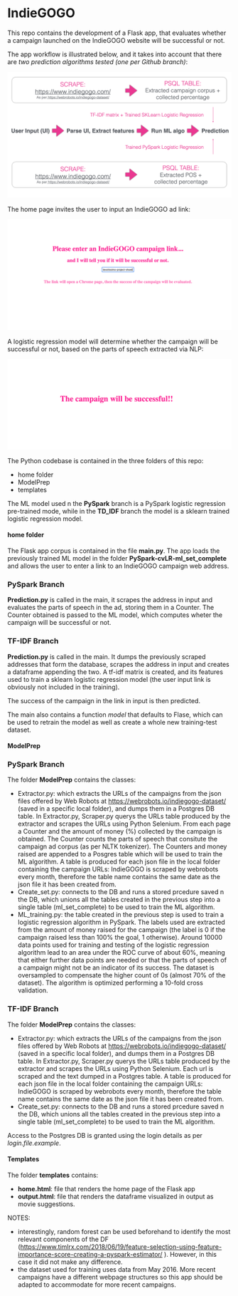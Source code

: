 # IndieGOGO
This repo contains the development of a Flask app, that evaluates whether a campaign launched on the IndieGOGO website will be successful or not.

The app workflow is illustrated below, and it takes into account that there are *two prediction algorithms tested (one per Github branch)*:

<kbd><img src="https://github.com/chiaracapuano/IndieGOGO/blob/TF-IDF/png-examples/Workflow.001.png" /></kbd>

The home page invites the user to input an IndieGOGO ad link:

<kbd><img src="https://github.com/chiaracapuano/IndieGOGO/blob/PySpark/png-examples/home-page.png" /></kbd>

A logistic regression model will determine whether the campaign will be successful or not, based on the parts of speech extracted via NLP:

<kbd><img src="https://github.com/chiaracapuano/IndieGOGO/blob/PySpark/png-examples/output.png" /></kbd>

The Python codebase is contained in the three folders of this repo:

* home folder
* ModelPrep
* templates

The ML model used n the **PySpark** branch is a PySpark logistic regression pre-trained mode, while in the **TD_IDF** branch the model is a sklearn trained logistic regression model.

#### home folder
The Flask app corpus is contained in the file **main.py**. The app loads the previously trained ML model in the folder **PySpark-cvLR-ml_set_complete** and allows the user to enter a link to an IndieGOGO campaign web address.

### PySpark Branch

**Prediction.py** is called in the main, it scrapes the address in input and evaluates the parts of speech in the ad, storing them in a Counter. The Counter obtained is passed to the ML model, which computes wheter the campaign will be successful or not.

### TF-IDF Branch

**Prediction.py** is called in the main. It dumps the previously scraped addresses that form the database, scrapes the address in input and creates a dataframe appending the two. A tf-idf matrix is created, and its features used to train a sklearn logistic regression model (the user input link is obviously not included in the training).

The success of the campaign in the link in input is then predicted. 


The main also contains a function *model* that defaults to Flase, which can be used to retrain the model as well as create a whole new training-test dataset.

#### ModelPrep

### PySpark Branch

The folder **ModelPrep** contains the classes:

* Extractor.py: which extracts the URLs of the campaigns from the json files offered by Web Robots at https://webrobots.io/indiegogo-dataset/ (saved in a specific local folder),
and dumps them in a Postgres DB table. In Extractor.py, Scraper.py querys the URLs table produced by the extractor and scrapes the URLs using Python
Selenium. From each page a Counter and the amount of money (%) collected by the campaign is obtained. The Counter counts the parts of speech that 
consitute the campaign ad corpus (as per NLTK tokenizer). The Counters and money raised are appended to a Posgres table which will be used to train the ML algorithm. A table is produced for each json file in the local folder containing the campaign URLs: IndieGOGO is scraped by webrobots every month, therefore the table name contains the same date as the json file it has been created from.
* Create_set.py: connects to the DB and runs a stored prcedure saved n the DB, which unions all the tables created in the previous step into a single table (ml_set_complete) to be used to train the ML algorithm.
* ML_training.py: the table created in the previous step is used to train a logistic regression algorithm in PySpark.
The labels used are extracted from the amount of money raised for the campaign (the label is 0 if the campaign raised less than 100% the goal, 
1 otherwise). Around 10000 data points used for training and testing of the logistic regression algorithm lead to an area under the ROC curve of about 60%, meaning that either further data points are needed or that the parts of speech of a campaign might not be an indicator of its success.
The dataset is oversampled to compensate the higher count of 0s (almost 70% of the dataset). 
The algorithm is optimized performing a 10-fold cross validation.



### TF-IDF Branch

The folder **ModelPrep** contains the classes:

* Extractor.py: which extracts the URLs of the campaigns from the json files offered by Web Robots at https://webrobots.io/indiegogo-dataset/ (saved in a specific local folder),
and dumps them in a Postgres DB table. In Extractor.py, Scraper.py querys the URLs table produced by the extractor and scrapes the URLs using Python
Selenium. Each url is scraped and the text dumped in a Postgres table. A table is produced for each json file in the local folder containing the campaign URLs: IndieGOGO is scraped by webrobots every month, therefore the table name contains the same date as the json file it has been created from.
* Create_set.py: connects to the DB and runs a stored prcedure saved n the DB, which unions all the tables created in the previous step into a single table (ml_set_complete) to be used to train the ML algorithm.

Access to the Postgres DB is granted using the login details as per *login.file.example*.


#### Templates

The folder **templates** contains:
* **home.html**: file that renders the home page of the Flask app
* **output.html**: file that renders the dataframe visualized in output as movie suggestions.



NOTES: 
* interestingly, random forest can be used beforehand to identify the most relevant components of the DF (https://www.timlrx.com/2018/06/19/feature-selection-using-feature-importance-score-creating-a-pyspark-estimator/
). However, in this case it did not make any difference.
* the dataset used for training uses data from May 2016. More recent campaigns have a different webpage structures so this app should be adapted to accommodate for more recent campaigns.


